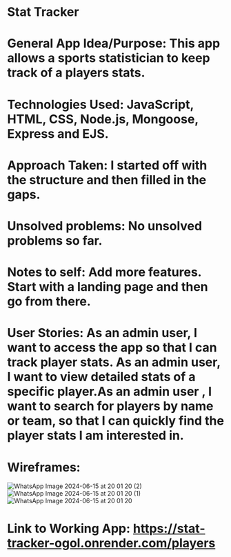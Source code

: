 # Stat Tracker

# General App Idea/Purpose: This app allows a sports statistician to keep track of a players stats.

# Technologies Used: JavaScript, HTML, CSS, Node.js, Mongoose, Express and EJS.

# Approach  Taken:   I started off with the structure and then filled in the gaps.

# Unsolved problems: No unsolved problems so far.

# Notes to self: Add more features. Start with a landing page and then go from there.

# User Stories: As an admin user, I want to access the app so that I can track player stats. As an admin user, I want to view detailed stats of a specific player.As an admin user , I want to search for players by name or team, so that I can quickly find the player stats I am interested in.

# Wireframes:
![WhatsApp Image 2024-06-15 at 20 01 20 (2)](https://media.git.generalassemb.ly/user/52340/files/a61eaa19-b909-4552-bb5a-7c23dadc53d4)
![WhatsApp Image 2024-06-15 at 20 01 20 (1)](https://media.git.generalassemb.ly/user/52340/files/835a4c60-2d89-4d1c-9270-c31049d40200)
![WhatsApp Image 2024-06-15 at 20 01 20](https://media.git.generalassemb.ly/user/52340/files/b0fe3f7c-b3c3-4591-bece-a45f14886786)


# Link to Working App:  https://stat-tracker-ogol.onrender.com/players



